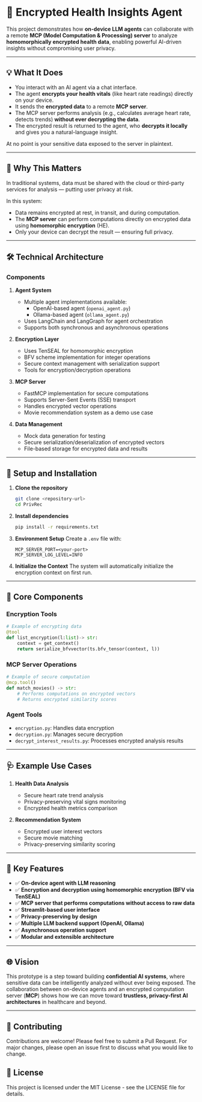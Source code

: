 # 🔐 Encrypted Health Insights Agent

This project demonstrates how **on-device LLM agents** can collaborate with a remote **MCP (Model Computation & Processing) server** to analyze **homomorphically encrypted health data**, enabling powerful AI-driven insights without compromising user privacy.

---

## 💡 What It Does

- You interact with an AI agent via a chat interface.
- The agent **encrypts your health vitals** (like heart rate readings) directly on your device.
- It sends the **encrypted data** to a remote **MCP server**.
- The MCP server performs analysis (e.g., calculates average heart rate, detects trends) **without ever decrypting the data**.
- The encrypted result is returned to the agent, who **decrypts it locally** and gives you a natural-language insight.

At no point is your sensitive data exposed to the server in plaintext.

---

## 🧠 Why This Matters

In traditional systems, data must be shared with the cloud or third-party services for analysis — putting user privacy at risk.

In this system:
- Data remains encrypted at rest, in transit, and during computation.
- The **MCP server** can perform computations directly on encrypted data using **homomorphic encryption** (HE).
- Only your device can decrypt the result — ensuring full privacy.

---

## 🛠️ Technical Architecture

### Components

1. **Agent System**
   - Multiple agent implementations available:
     - OpenAI-based agent (`openai_agent.py`)
     - Ollama-based agent (`ollama_agent.py`)
   - Uses LangChain and LangGraph for agent orchestration
   - Supports both synchronous and asynchronous operations

2. **Encryption Layer**
   - Uses TenSEAL for homomorphic encryption
   - BFV scheme implementation for integer operations
   - Secure context management with serialization support
   - Tools for encryption/decryption operations

3. **MCP Server**
   - FastMCP implementation for secure computations
   - Supports Server-Sent Events (SSE) transport
   - Handles encrypted vector operations
   - Movie recommendation system as a demo use case

4. **Data Management**
   - Mock data generation for testing
   - Secure serialization/deserialization of encrypted vectors
   - File-based storage for encrypted data and results

---

## 🚀 Setup and Installation

1. **Clone the repository**
   ```bash
   git clone <repository-url>
   cd PrivRec
   ```

2. **Install dependencies**
   ```bash
   pip install -r requirements.txt
   ```

3. **Environment Setup**
   Create a `.env` file with:
   ```
   MCP_SERVER_PORT=<your-port>
   MCP_SERVER_LOG_LEVEL=INFO
   ```

4. **Initialize the Context**
   The system will automatically initialize the encryption context on first run.

---

## 🔧 Core Components

### Encryption Tools
```python
# Example of encrypting data
@tool
def list_encryption(l:list)-> str:
    context = get_context()
    return serialize_bfvvector(ts.bfv_tensor(context, l))
```

### MCP Server Operations
```python
# Example of secure computation
@mcp.tool()
def match_movies() -> str:
    # Performs computations on encrypted vectors
    # Returns encrypted similarity scores
```

### Agent Tools
- `encryption.py`: Handles data encryption
- `decryption.py`: Manages secure decryption
- `decrypt_interest_results.py`: Processes encrypted analysis results

---

## 🩺 Example Use Cases

1. **Health Data Analysis**
   - Secure heart rate trend analysis
   - Privacy-preserving vital signs monitoring
   - Encrypted health metrics comparison

2. **Recommendation System**
   - Encrypted user interest vectors
   - Secure movie matching
   - Privacy-preserving similarity scoring

---

## 🔐 Key Features

- ✅ **On-device agent with LLM reasoning**
- ✅ **Encryption and decryption using homomorphic encryption (BFV via TenSEAL)**
- ✅ **MCP server that performs computations without access to raw data**
- ✅ **Streamlit-based user interface**
- ✅ **Privacy-preserving by design**
- ✅ **Multiple LLM backend support (OpenAI, Ollama)**
- ✅ **Asynchronous operation support**
- ✅ **Modular and extensible architecture**

---

## 🌐 Vision

This prototype is a step toward building **confidential AI systems**, where sensitive data can be intelligently analyzed without ever being exposed. The collaboration between on-device agents and an encrypted computation server (**MCP**) shows how we can move toward **trustless, privacy-first AI architectures** in healthcare and beyond.

---

## 📝 Contributing

Contributions are welcome! Please feel free to submit a Pull Request. For major changes, please open an issue first to discuss what you would like to change.

## 📄 License

This project is licensed under the MIT License - see the LICENSE file for details.
